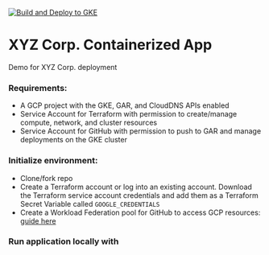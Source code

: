 [![Build and Deploy to GKE](https://github.com/matiaslarson/liatrio-demo-prod/actions/workflows/google.yml/badge.svg)](https://github.com/matiaslarson/liatrio-demo-prod/actions/workflows/google.yml)

# XYZ Corp. Containerized App
Demo for XYZ Corp. deployment

### Requirements:
- A GCP project with the GKE, GAR, and CloudDNS APIs enabled
- Service Account for Terraform with permission to create/manage compute, network, and cluster resources
- Service Account for GitHub with permission to push to GAR and manage deployments on the GKE cluster

### Initialize environment:
- Clone/fork repo
- Create a Terraform account or log into an existing account. Download the Terraform service account credentials and add them as a Terraform Secret Variable called `GOOGLE_CREDENTIALS`
- Create a Workload Federation pool for GitHub to access GCP resources: [guide here](https://cloud.google.com/blog/products/identity-security/enabling-keyless-authentication-from-github-actions)

### Run application locally with 

